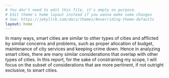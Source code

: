 ```yaml
---
# You don't need to edit this file, it's empty on purpose.
# Edit theme's home layout instead if you wanna make some changes
# See: https://jekyllrb.com/docs/themes/#overriding-theme-defaults
layout: home
---
```


In many ways, smart cities are similar to other types of cities and afflicted by similar concerns and problems, such as proper allocation of budget, maintenance of city services and keeping crime down. Hence in analyzing smart cities, there are many similar considerations that overlap with other types of cities. In this report, for the sake of constraining my scope, I will focus on the subset of considerations that are more pertinent, if not outright exclusive, to smart cities.
